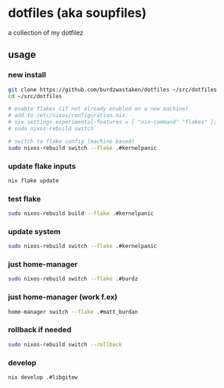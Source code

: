 # dotfiles (aka soupfiles)
a collection of my dotfilez

## usage

### new install
```bash
git clone https://github.com/burdzwastaken/dotfiles ~/src/dotfiles
cd ~/src/dotfiles

# enable flakes (if not already enabled on a new machine)
# add to /etc/nixos/configuration.nix:
# nix.settings.experimental-features = [ "nix-command" "flakes" ];
# sudo nixos-rebuild switch

# switch to flake config (machine based)
sudo nixos-rebuild switch --flake .#kernelpanic
```

### update flake inputs
```bash
nix flake update
```

### test flake
```bash
sudo nixos-rebuild build --flake .#kernelpanic
```

### update system
```bash
sudo nixos-rebuild switch --flake .#kernelpanic
```

### just home-manager
```bash
sudo nixos-rebuild switch --flake .#burdz
```

### just home-manager (work f.ex)
```bash
home-manager switch --flake .#matt_burdan
```

### rollback if needed
```bash
sudo nixos-rebuild switch --rollback
```

### develop
```bash
nix develop .#libgitew
```
